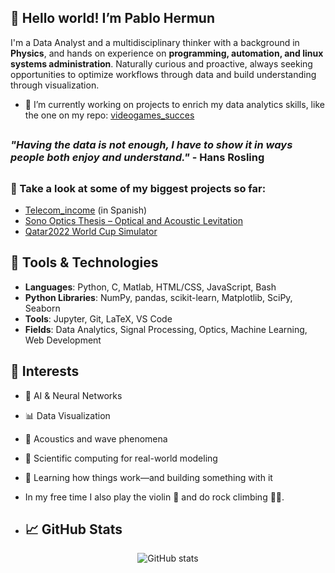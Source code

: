 ## 👋 Hello world! I’m Pablo Hermun

I'm a Data Analyst and a multidisciplinary thinker with a background in **Physics**, and hands on experience on **programming, automation, and linux systems administration**.
Naturally curious and proactive, always seeking opportunities to optimize workflows through data and build understanding through visualization.

<!--
**PabloHermun/pablohermun** is a ✨ _special_ ✨ repository because its `README.md` (this file) appears on your GitHub profile.

- 🌱 I’m currently learning ...
- 👯 I’m looking to collaborate on ...
- 🤔 I’m looking for help with ...
- 💬 Ask me about ...
- 📫 How to reach me: ...
- ⚡ Fun fact: ...
-->

- 🔭 I’m currently working on projects to enrich my data analytics skills, like the one on my repo: [videogames_succes](https://github.com/PabloHermun/videogames_succes.git)
##
### *"Having the data is not enough, I have to show it in ways people both enjoy and understand."* - Hans Rosling

##

### 💼 Take a look at some of my biggest projects so far:
- [Telecom_income](https://github.com/PabloHermun/Telecom_income.git) (in Spanish)
- [Sono Optics Thesis – Optical and Acoustic Levitation](https://github.com/PabloHermun/Sono_Optics_Thesis.git)
- [Qatar2022 World Cup Simulator](https://github.com/PabloHermun/Qatar22-simulate.git)

## 🔧 Tools & Technologies

- **Languages**: Python, C, Matlab, HTML/CSS, JavaScript, Bash
- **Python Libraries**: NumPy, pandas, scikit-learn, Matplotlib, SciPy, Seaborn
- **Tools**: Jupyter, Git, LaTeX, VS Code
- **Fields**: Data Analytics, Signal Processing, Optics, Machine Learning, Web Development

## 🎯 Interests

- 🤖 AI & Neural Networks
- 📊 Data Visualization
- 🎵 Acoustics and wave phenomena
- 🧭 Scientific computing for real-world modeling
- 🧬 Learning how things work—and building something with it

- In my free time I also play the violin 🎻 and do rock climbing 🧗🏼.


- ## 📈 GitHub Stats

<p align="center">
  <img src="https://github-readme-stats.vercel.app/api?username=pablohermun&show_icons=true&theme=default" alt="GitHub stats" />
</p>
